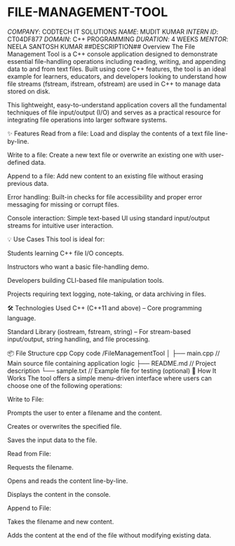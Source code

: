 # FILE-MANAGEMENT-TOOL
*COMPANY*: CODTECH IT SOLUTIONS
*NAME*: MUDIT KUMAR
*INTERN ID*: CT04DF877
*DOMAIN*: C++ PROGRAMMING
*DURATION*: 4 WEEKS
*MENTOR*: NEELA SANTOSH KUMAR
##DESCRIPTION## 
Overview
The File Management Tool is a C++ console application designed to demonstrate essential file-handling operations including reading, writing, and appending data to and from text files. Built using core C++ features, the tool is an ideal example for learners, educators, and developers looking to understand how file streams (fstream, ifstream, ofstream) are used in C++ to manage data stored on disk.

This lightweight, easy-to-understand application covers all the fundamental techniques of file input/output (I/O) and serves as a practical resource for integrating file operations into larger software systems.

✨ Features
Read from a file: Load and display the contents of a text file line-by-line.

Write to a file: Create a new text file or overwrite an existing one with user-defined data.

Append to a file: Add new content to an existing file without erasing previous data.

Error handling: Built-in checks for file accessibility and proper error messaging for missing or corrupt files.

Console interaction: Simple text-based UI using standard input/output streams for intuitive user interaction.

💡 Use Cases
This tool is ideal for:

Students learning C++ file I/O concepts.

Instructors who want a basic file-handling demo.

Developers building CLI-based file manipulation tools.

Projects requiring text logging, note-taking, or data archiving in files.

🛠️ Technologies Used
C++ (C++11 and above) – Core programming language.

Standard Library (iostream, fstream, string) – For stream-based input/output, string handling, and file processing.

📦 File Structure
cpp
Copy code
/FileManagementTool
│
├── main.cpp          // Main source file containing application logic
├── README.md         // Project description
└── sample.txt        // Example file for testing (optional)
🚀 How It Works
The tool offers a simple menu-driven interface where users can choose one of the following operations:

Write to File:

Prompts the user to enter a filename and the content.

Creates or overwrites the specified file.

Saves the input data to the file.

Read from File:

Requests the filename.

Opens and reads the content line-by-line.

Displays the content in the console.

Append to File:

Takes the filename and new content.

Adds the content at the end of the file without modifying existing data.

